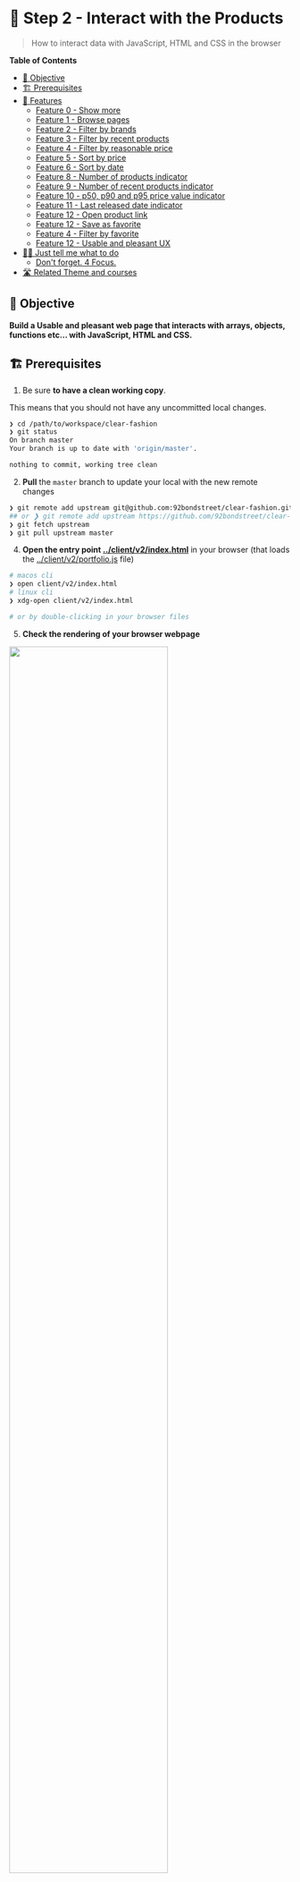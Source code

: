 # 👖 Step 2 - Interact with the Products

> How to interact data with JavaScript, HTML and CSS in the browser

<!-- START doctoc generated TOC please keep comment here to allow auto update -->
<!-- DON'T EDIT THIS SECTION, INSTEAD RE-RUN doctoc TO UPDATE -->
**Table of Contents**

- [🎯 Objective](#-objective)
- [🏗 Prerequisites](#%F0%9F%8F%97-prerequisites)
- [📱 Features](#-features)
  - [Feature 0 - Show more](#feature-0---show-more)
  - [Feature 1 - Browse pages](#feature-1---browse-pages)
  - [Feature 2 - Filter by brands](#feature-2---filter-by-brands)
  - [Feature 3 - Filter by recent products](#feature-3---filter-by-recent-products)
  - [Feature 4 - Filter by reasonable price](#feature-4---filter-by-reasonable-price)
  - [Feature 5 - Sort by price](#feature-5---sort-by-price)
  - [Feature 6 - Sort by date](#feature-6---sort-by-date)
  - [Feature 8 - Number of products indicator](#feature-8---number-of-products-indicator)
  - [Feature 9 - Number of recent products indicator](#feature-9---number-of-recent-products-indicator)
  - [Feature 10 - p50, p90 and p95 price value indicator](#feature-10---p50-p90-and-p95-price-value-indicator)
  - [Feature 11 - Last released date indicator](#feature-11---last-released-date-indicator)
  - [Feature 12 - Open product link](#feature-12---open-product-link)
  - [Feature 12 - Save as favorite](#feature-12---save-as-favorite)
  - [Feature 4 - Filter by favorite](#feature-4---filter-by-favorite)
  - [Feature 12 - Usable and pleasant UX](#feature-12---usable-and-pleasant-ux)
- [👩‍💻 Just tell me what to do](#%E2%80%8D-just-tell-me-what-to-do)
  - [Don't forget. 4 Focus.](#dont-forget-4-focus)
- [🛣️ Related Theme and courses](#-related-theme-and-courses)

<!-- END doctoc generated TOC please keep comment here to allow auto update -->


## 🎯 Objective

**Build a Usable and pleasant web page that interacts with arrays, objects, functions etc... with JavaScript, HTML and CSS.**

## 🏗 Prerequisites

1. Be sure **to have a clean working copy**.

This means that you should not have any uncommitted local changes.

```sh
❯ cd /path/to/workspace/clear-fashion
❯ git status
On branch master
Your branch is up to date with 'origin/master'.

nothing to commit, working tree clean
```

2. **Pull** the `master` branch to update your local with the new remote changes

```sh
❯ git remote add upstream git@github.com:92bondstreet/clear-fashion.git
## or ❯ git remote add upstream https://github.com/92bondstreet/clear-fashion
❯ git fetch upstream
❯ git pull upstream master
```

4. **Open the entry point [../client/v2/index.html](../client/v2/index.html)** in your browser (that loads the [../client/v2/portfolio.js](../client/v2/portfolio.js) file)

```sh
# macos cli
❯ open client/v2/index.html
# linux cli
❯ xdg-open client/v2/index.html

# or by double-clicking in your browser files
```

5. **Check the rendering of your browser webpage**

<img src="./img/2-browser.png" width="75%"/>

## 📱 Features

I will describe each feature with the [Agile User Story template](https://www.agilealliance.org/glossary/user-story-template/).

A [User Story](https://www.atlassian.com/agile/project-management/user-stories) is an informal, general explanation of a software feature written from the perspective of the end user or customer.

A user story should typically have a summary structured this way:

1. **As a** [user concerned by the story]
1. **I want** [goal of the story]
1. **so that** [reason for the story]

### Feature 0 - Show more

As a user<br>
I want to show more products<br>
So that I can display 12, 24 or 48 products on the same page

### Feature 1 - Browse pages

As a user<br>
I want to browse available pages<br>
So that I can load more products

### Feature 2 - Filter by brands

As a user<br>
I want to filter by brands name<br>
So that I can browse product for a specific brand

### Feature 3 - Filter by recent products

As a user<br>
I want to filter by by recent products<br>
So that I can browse the new released products (less than 2 weeks)

### Feature 4 - Filter by reasonable price

As a user<br>
I want to filter by reasonable price<br>
So that I can buy affordable product i.e less than 50€

### Feature 5 - Sort by price

As a user<br>
I want to sort by price<br>
So that I can easily identify cheapest and expensive products

### Feature 6 - Sort by date

As a user<br>
I want to sort by price<br>
So that I can easily identify recent and old products

### Feature 8 - Number of products indicator

As a user<br>
I want to indicate the total number of products<br>
So that I can understand how many products is available


### Feature 9 - Number of recent products indicator

As a user<br>
I want to indicate the total number of recent products<br>
So that I can understand how many new products are available

### Feature 10 - p50, p90 and p95 price value indicator

As a user<br>
I want to indicate the p50, p90 and p95 price value<br>
So that I can understand the price values of the products

### Feature 11 - Last released date indicator

As a user<br>
I want to indicate the last released date<br>
So that I can understand if we have new products

### Feature 12 - Open product link

As a user<br>
I want to open product link in a new page<br>
So that I can buy the product easily

### Feature 13 - Save as favorite

As a user<br>
I want to save a product as favorite<br>
So that I can retreive this product later

### Feature 14 - Filter by favorite

As a user<br>
I want to filter by favorite products<br>
So that I can load only my favorite products

### Feature 15 - Usable and pleasant UX

As a user<br>
I want to parse a usable and pleasant web page<br>
So that I can find valuable and useful content


## 👩‍💻 Just tell me what to do

1. **Solve each `User Stories`** inside [../client/v2/portfolio.js](../client/v2/portfolio.js) file with JavaScript

<img src="./img/2-portfolio.png" width="75%"/>


2. Once an User Story is solved, **commit your modification**:

```sh
❯ cd /path/to/workspace/clear-fashion
❯ git add -A && git commit -m "feat(display): show 12, 24 or 48 products"
```

([why following a commit message convention?](https://dev.to/chrissiemhrk/git-commit-message-5e21))

3. **Commit early, commit often**
4. Don't forget **to push before the end of the workshop**

```sh
❯ git push origin master
```

**Note**: if you catch an error about authentication, [add your ssh to your github profile](https://help.github.com/articles/connecting-to-github-with-ssh/).

10. Check that your codebase works by checking the console output
11. If you need some helps on git commands, read [git - the simple guide](http://rogerdudler.github.io/git-guide/)

### Don't forget. 4 Focus.

* DOT - Do One Thing
* LIM - Less Is More
* If you change the [../client/v2/index.html](../client/v2/index.html) selectors, you should probably update [../client/v2/portfolio.js](../client/v2/portfolio.js) file
* English only: codebase, variables, comments...

**Focus on coding and web design**


## 🛣️ Related Theme and courses

* 🏁 [Theme 1 - About Javascript](https://github.com/92bondstreet/javascript-empire/blob/master/themes/1.md#about-javascript)
* 🏁 [Theme 1 - About HTML/CSS](https://github.com/92bondstreet/javascript-empire/blob/master/themes/1.md#about-htmlcss)
